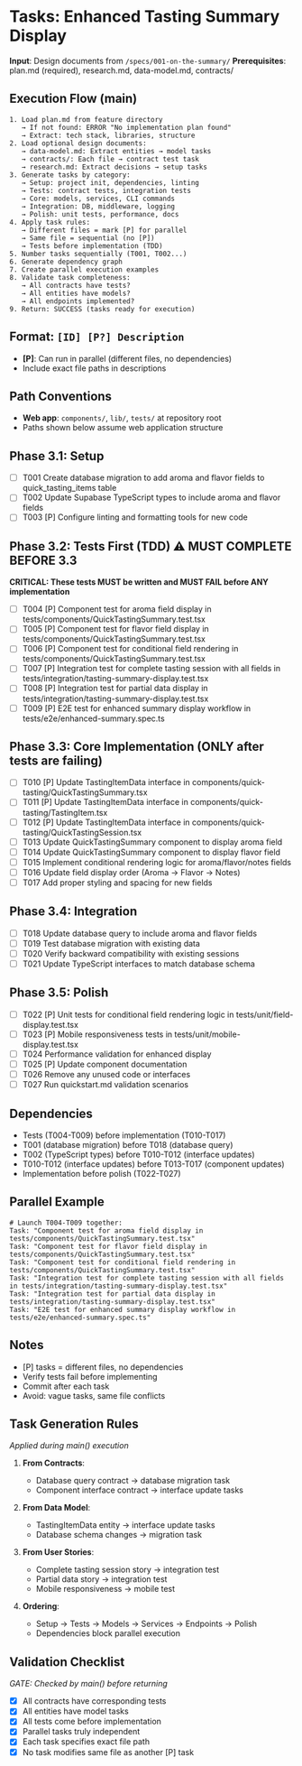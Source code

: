 # Tasks: Enhanced Tasting Summary Display

**Input**: Design documents from `/specs/001-on-the-summary/`
**Prerequisites**: plan.md (required), research.md, data-model.md, contracts/

## Execution Flow (main)
```
1. Load plan.md from feature directory
   → If not found: ERROR "No implementation plan found"
   → Extract: tech stack, libraries, structure
2. Load optional design documents:
   → data-model.md: Extract entities → model tasks
   → contracts/: Each file → contract test task
   → research.md: Extract decisions → setup tasks
3. Generate tasks by category:
   → Setup: project init, dependencies, linting
   → Tests: contract tests, integration tests
   → Core: models, services, CLI commands
   → Integration: DB, middleware, logging
   → Polish: unit tests, performance, docs
4. Apply task rules:
   → Different files = mark [P] for parallel
   → Same file = sequential (no [P])
   → Tests before implementation (TDD)
5. Number tasks sequentially (T001, T002...)
6. Generate dependency graph
7. Create parallel execution examples
8. Validate task completeness:
   → All contracts have tests?
   → All entities have models?
   → All endpoints implemented?
9. Return: SUCCESS (tasks ready for execution)
```

## Format: `[ID] [P?] Description`
- **[P]**: Can run in parallel (different files, no dependencies)
- Include exact file paths in descriptions

## Path Conventions
- **Web app**: `components/`, `lib/`, `tests/` at repository root
- Paths shown below assume web application structure

## Phase 3.1: Setup
- [ ] T001 Create database migration to add aroma and flavor fields to quick_tasting_items table
- [ ] T002 Update Supabase TypeScript types to include aroma and flavor fields
- [ ] T003 [P] Configure linting and formatting tools for new code

## Phase 3.2: Tests First (TDD) ⚠️ MUST COMPLETE BEFORE 3.3
**CRITICAL: These tests MUST be written and MUST FAIL before ANY implementation**
- [ ] T004 [P] Component test for aroma field display in tests/components/QuickTastingSummary.test.tsx
- [ ] T005 [P] Component test for flavor field display in tests/components/QuickTastingSummary.test.tsx
- [ ] T006 [P] Component test for conditional field rendering in tests/components/QuickTastingSummary.test.tsx
- [ ] T007 [P] Integration test for complete tasting session with all fields in tests/integration/tasting-summary-display.test.tsx
- [ ] T008 [P] Integration test for partial data display in tests/integration/tasting-summary-display.test.tsx
- [ ] T009 [P] E2E test for enhanced summary display workflow in tests/e2e/enhanced-summary.spec.ts

## Phase 3.3: Core Implementation (ONLY after tests are failing)
- [ ] T010 [P] Update TastingItemData interface in components/quick-tasting/QuickTastingSummary.tsx
- [ ] T011 [P] Update TastingItemData interface in components/quick-tasting/TastingItem.tsx
- [ ] T012 [P] Update TastingItemData interface in components/quick-tasting/QuickTastingSession.tsx
- [ ] T013 Update QuickTastingSummary component to display aroma field
- [ ] T014 Update QuickTastingSummary component to display flavor field
- [ ] T015 Implement conditional rendering logic for aroma/flavor/notes fields
- [ ] T016 Update field display order (Aroma → Flavor → Notes)
- [ ] T017 Add proper styling and spacing for new fields

## Phase 3.4: Integration
- [ ] T018 Update database query to include aroma and flavor fields
- [ ] T019 Test database migration with existing data
- [ ] T020 Verify backward compatibility with existing sessions
- [ ] T021 Update TypeScript interfaces to match database schema

## Phase 3.5: Polish
- [ ] T022 [P] Unit tests for conditional field rendering logic in tests/unit/field-display.test.tsx
- [ ] T023 [P] Mobile responsiveness tests in tests/unit/mobile-display.test.tsx
- [ ] T024 Performance validation for enhanced display
- [ ] T025 [P] Update component documentation
- [ ] T026 Remove any unused code or interfaces
- [ ] T027 Run quickstart.md validation scenarios

## Dependencies
- Tests (T004-T009) before implementation (T010-T017)
- T001 (database migration) before T018 (database query)
- T002 (TypeScript types) before T010-T012 (interface updates)
- T010-T012 (interface updates) before T013-T017 (component updates)
- Implementation before polish (T022-T027)

## Parallel Example
```
# Launch T004-T009 together:
Task: "Component test for aroma field display in tests/components/QuickTastingSummary.test.tsx"
Task: "Component test for flavor field display in tests/components/QuickTastingSummary.test.tsx"
Task: "Component test for conditional field rendering in tests/components/QuickTastingSummary.test.tsx"
Task: "Integration test for complete tasting session with all fields in tests/integration/tasting-summary-display.test.tsx"
Task: "Integration test for partial data display in tests/integration/tasting-summary-display.test.tsx"
Task: "E2E test for enhanced summary display workflow in tests/e2e/enhanced-summary.spec.ts"
```

## Notes
- [P] tasks = different files, no dependencies
- Verify tests fail before implementing
- Commit after each task
- Avoid: vague tasks, same file conflicts

## Task Generation Rules
*Applied during main() execution*

1. **From Contracts**:
   - Database query contract → database migration task
   - Component interface contract → interface update tasks
   
2. **From Data Model**:
   - TastingItemData entity → interface update tasks
   - Database schema changes → migration task
   
3. **From User Stories**:
   - Complete tasting session story → integration test
   - Partial data story → integration test
   - Mobile responsiveness → mobile test

4. **Ordering**:
   - Setup → Tests → Models → Services → Endpoints → Polish
   - Dependencies block parallel execution

## Validation Checklist
*GATE: Checked by main() before returning*

- [x] All contracts have corresponding tests
- [x] All entities have model tasks
- [x] All tests come before implementation
- [x] Parallel tasks truly independent
- [x] Each task specifies exact file path
- [x] No task modifies same file as another [P] task

